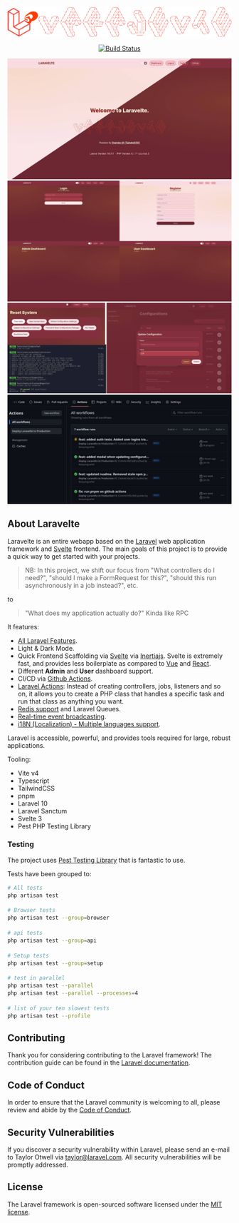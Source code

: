 ![Laravelte Logo](public/img/laravelte-logo-full.png "text")

<p align="center">
<a href="https://github.com/lexxyungcarter/laravelte/actions"><img src="https://github.com/lexxyungcarter/laravelte/workflows/tests/badge.svg" alt="Build Status"></a>
</p>

![Screenshot 1](public/img/laravelte-screenshot-1.jpg)
![Screenshot 2](public/img/laravelte-screenshot-2.jpg)
![Screenshot 3](public/img/laravelte-screenshot-3.jpg)
![Screenshot 4](public/img/laravelte-screenshot-4.jpg)


## About Laravelte

Laravelte is an entire webapp based on the [Laravel](https://laravel.com) web application framework and [Svelte](https://svelte.com) frontend. The main goals of this project is to provide a quick way to get started with your projects.

>NB: In this project, we shift our focus from "What controllers do I need?", "should I make a FormRequest for this?", "should this run asynchronously in a job instead?", etc. 

to
> "What does my application actually do?" Kinda like RPC


It features:
- [All Laravel Features](https://laravel.com).
- Light & Dark Mode.
- Quick Frontend Scaffolding via [Svelte](https://svelte.com) via [Inertiajs](https://inertiajs.com). Svelte is extremely fast, and provides less boilerplate as compared to [Vue](https://vuejs.org) and [React](https://react.com). 
- Different **Admin** and **User** dashboard support.
- CI/CD via [Github Actions](https://github.com/).
- [Laravel Actions](https://laravelactions.com/): Instead of creating controllers, jobs, listeners and so on, it allows you to create a PHP class that handles a specific task and run that class as anything you want.
- [Redis support](https://laravel.com/docs/queues) and Laravel Queues.
- [Real-time event broadcasting](https://laravel.com/docs/broadcasting).
- [i18N (Localization) - Multiple languages support](https://laravel.com/docs/10.x/localization#main-content).

Laravel is accessible, powerful, and provides tools required for large, robust applications.

Tooling:
- Vite v4
- Typescript
- TailwindCSS
- pnpm
- Laravel 10
- Laravel Sanctum
- Svelte 3
- Pest PHP Testing Library

### Testing
The project uses [Pest Testing Library](https://pestphp.com/) that is fantastic to use.

Tests have been grouped to:
```bash
# All tests
php artisan test

# Browser tests
php artisan test --group=browser

# api tests
php artisan test --group=api

# Setup tests
php artisan test --group=setup

# test in parallel
php artisan test --parallel
php artisan test --parallel --processes=4

# list of your ten slowest tests
php artisan test --profile
```

## Contributing

Thank you for considering contributing to the Laravel framework! The contribution guide can be found in the [Laravel documentation](https://laravel.com/docs/contributions).

## Code of Conduct

In order to ensure that the Laravel community is welcoming to all, please review and abide by the [Code of Conduct](https://laravel.com/docs/contributions#code-of-conduct).

## Security Vulnerabilities

If you discover a security vulnerability within Laravel, please send an e-mail to Taylor Otwell via [taylor@laravel.com](mailto:taylor@laravel.com). All security vulnerabilities will be promptly addressed.

## License

The Laravel framework is open-sourced software licensed under the [MIT license](https://opensource.org/licenses/MIT).
